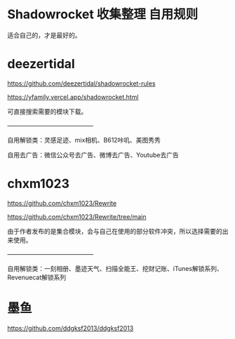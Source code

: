 # Shadowrocket 收集整理 自用规则
适合自己的，才是最好的。
# deezertidal
https://github.com/deezertidal/shadowrocket-rules

https://yfamily.vercel.app/shadowrocket.html

可直接搜索需要的模块下载。

——————————————

自用解锁类：灵感足迹、mix相机、B612咔叽、美图秀秀

自用去广告：微信公众号去广告、微博去广告、Youtube去广告
# chxm1023
https://github.com/chxm1023/Rewrite

https://github.com/chxm1023/Rewrite/tree/main

由于作者发布的是集合模块，会与自己在使用的部分软件冲突，所以选择需要的出来使用。

——————————————

自用解锁类：一刻相册、墨迹天气、扫描全能王、挖财记账、iTunes解锁系列、Revenuecat解锁系列

# 墨鱼
https://github.com/ddgksf2013/ddgksf2013
